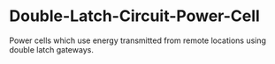 # Double-Latch-Circuit-Power-Cell
Power cells which use energy transmitted from remote locations using double latch gateways.
